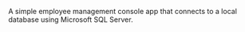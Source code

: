 A simple employee management console app that connects to a local database using Microsoft SQL Server.
